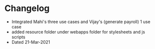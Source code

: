 # Changelog

- Integrated Mahi's three use cases and Vijay's (generate payroll) 1 use case
- added resource folder under webapps folder for stylesheets and js scripts
- Dated 21-Mar-2021